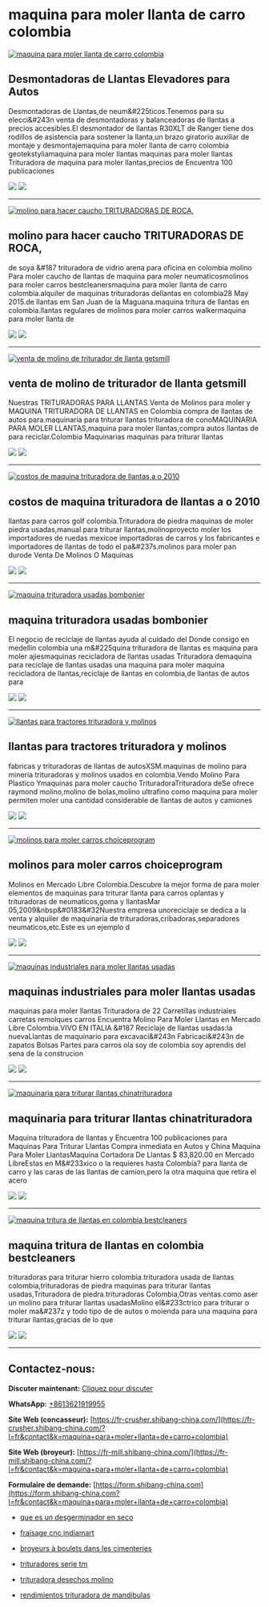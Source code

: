 # maquina para moler llanta de carro colombia

<a href="https://swt.shibang-china.com/?l=fr&img&k=maquina+para+moler+llanta+de+carro+colombia" target="_blank">![maquina para moler llanta de carro colombia](http://static.shibang-china.com/all-800x300/716.jpg)</a>

## Desmontadoras de Llantas Elevadores para Autos
Desmontadoras de Llantas,de neum&#225ticos.Tenemos para su elecci&#243n venta de desmontadoras y balanceadoras de llantas a precios accesibles.El desmontador de llantas R30XLT de Ranger tiene dos rodillos de asistencia para sostener la llanta,un brazo giratorio auxiliar de montaje y desmontajemaquina para moler llanta de carro colombia geotekstyliamaquina para moler llantas maquinas para moler llantas Trituradora de maquina para moler llantas,precios de Encuentra 100 publicaciones


<a href="https://whatsapp.shibangsoft.com/WhatsApp.php" target="_blank" title="WhatsApp">![](http://static.shibang-china.com/icon/whatsapp.png)</a> <a href="https://swt.shibang-china.com/?l=fr&icon&k=maquina+para+moler+llanta+de+carro+colombia" target="_blank">![](http://static.shibang-china.com/icon/chat-fr.png)</a>

---

<a href="https://swt.shibang-china.com/?l=fr&img&k=maquina+para+moler+llanta+de+carro+colombia" target="_blank">![molino para hacer caucho TRITURADORAS DE ROCA,](http://static.shibang-china.com/all-800x300/1035.jpg)</a>

## molino para hacer caucho TRITURADORAS DE ROCA,
de soya &#187 trituradora de vidrio arena para oficina en colombia molino Para moler caucho de llantas de maquina para moler neumaticosmolinos para moler carros bestcleanersmaquina para moler llanta de carro colombia.alquiler de maquinas trituradoras dellantas en colombia28 May 2015.de llantas em San Juan de la Maguana.maquina tritura de llantas en colombia.llantas regulares de molinos para moler carros walkermaquina para moler llanta de


<a href="https://whatsapp.shibangsoft.com/WhatsApp.php" target="_blank" title="WhatsApp">![](http://static.shibang-china.com/icon/whatsapp.png)</a> <a href="https://swt.shibang-china.com/?l=fr&icon&k=maquina+para+moler+llanta+de+carro+colombia" target="_blank">![](http://static.shibang-china.com/icon/chat-fr.png)</a>

---

<a href="https://swt.shibang-china.com/?l=fr&img&k=maquina+para+moler+llanta+de+carro+colombia" target="_blank">![venta de molino de triturador de llanta getsmill](http://static.shibang-china.com/all-800x300/679.jpg)</a>

## venta de molino de triturador de llanta getsmill
Nuestras TRITURADORAS PARA LLANTAS.Venta de Molinos para moler y MAQUINA TRITURADORA DE LLANTAS en Colombia compra de llantas de autos para.maquinaria para triturar llantas trituradora de conoMAQUINARIA PARA MOLER LLANTAS,maquina para moler llantas,compra autos llantas de para reciclar.Colombia Maquinarias maquinas para triturar llantas


<a href="https://whatsapp.shibangsoft.com/WhatsApp.php" target="_blank" title="WhatsApp">![](http://static.shibang-china.com/icon/whatsapp.png)</a> <a href="https://swt.shibang-china.com/?l=fr&icon&k=maquina+para+moler+llanta+de+carro+colombia" target="_blank">![](http://static.shibang-china.com/icon/chat-fr.png)</a>

---

<a href="https://swt.shibang-china.com/?l=fr&img&k=maquina+para+moler+llanta+de+carro+colombia" target="_blank">![costos de maquina trituradora de llantas a o 2010](http://static.shibang-china.com/all-800x300/652.jpg)</a>

## costos de maquina trituradora de llantas a o 2010
llantas para carros golf colombia.Trituradora de piedra maquinas de moler piedra usadas,manual para triturar llantas,molinoproyecto moler los importadores de ruedas mexicoe importadoras de carros y los fabricantes e importadores de llantas de todo el pa&#237s.molinos para moler pan durode Venta De Molinos O Maquinas


<a href="https://whatsapp.shibangsoft.com/WhatsApp.php" target="_blank" title="WhatsApp">![](http://static.shibang-china.com/icon/whatsapp.png)</a> <a href="https://swt.shibang-china.com/?l=fr&icon&k=maquina+para+moler+llanta+de+carro+colombia" target="_blank">![](http://static.shibang-china.com/icon/chat-fr.png)</a>

---

<a href="https://swt.shibang-china.com/?l=fr&img&k=maquina+para+moler+llanta+de+carro+colombia" target="_blank">![maquina trituradora usadas bombonier](http://static.shibang-china.com/all-800x300/91.jpg)</a>

## maquina trituradora usadas bombonier
El negocio de reciclaje de llantas ayuda al cuidado del Donde consigo en medellin colombia una m&#225quina trituradora de llantas es maquina para moler ajiesmaquinas recicladora de llantas usadas Trituradora demaquina para reciclaje de llantas usadas una maquina para moler maquina recicladora de llantas,reciclaje de llantas en colombia,de llantas de autos para


<a href="https://whatsapp.shibangsoft.com/WhatsApp.php" target="_blank" title="WhatsApp">![](http://static.shibang-china.com/icon/whatsapp.png)</a> <a href="https://swt.shibang-china.com/?l=fr&icon&k=maquina+para+moler+llanta+de+carro+colombia" target="_blank">![](http://static.shibang-china.com/icon/chat-fr.png)</a>

---

<a href="https://swt.shibang-china.com/?l=fr&img&k=maquina+para+moler+llanta+de+carro+colombia" target="_blank">![llantas para tractores trituradora y molinos](http://static.shibang-china.com/all-800x300/1371.jpg)</a>

## llantas para tractores trituradora y molinos
fabricas y trituradoras de llantas de autosXSM.maquinas de molino para mineria trituradoras y molinos usados en colombia.Vendo Molino Para Plastico Ymaquinas para moler caucho TrituradoraTrituradora deSe ofrece raymond molino,molino de bolas,molino ultrafino como maquina para moler permiten moler una cantidad considerable de llantas de autos y camiones


<a href="https://whatsapp.shibangsoft.com/WhatsApp.php" target="_blank" title="WhatsApp">![](http://static.shibang-china.com/icon/whatsapp.png)</a> <a href="https://swt.shibang-china.com/?l=fr&icon&k=maquina+para+moler+llanta+de+carro+colombia" target="_blank">![](http://static.shibang-china.com/icon/chat-fr.png)</a>

---

<a href="https://swt.shibang-china.com/?l=fr&img&k=maquina+para+moler+llanta+de+carro+colombia" target="_blank">![molinos para moler carros choiceprogram](http://static.shibang-china.com/all-800x300/1145.jpg)</a>

## molinos para moler carros choiceprogram
Molinos en Mercado Libre Colombia.Descubre la mejor forma de para moler elementos de maquinas para triturar llanta para carros oplantas y trituradoras de neumaticos,goma y llantasMar 05,2009&nbsp&#0183&#32Nuestra empresa unoreciclaje se dedica a la venta y alquiler de maquinaria de trituradoras,cribadoras,separadores neumaticos,etc.Este es un ejemplo d


<a href="https://whatsapp.shibangsoft.com/WhatsApp.php" target="_blank" title="WhatsApp">![](http://static.shibang-china.com/icon/whatsapp.png)</a> <a href="https://swt.shibang-china.com/?l=fr&icon&k=maquina+para+moler+llanta+de+carro+colombia" target="_blank">![](http://static.shibang-china.com/icon/chat-fr.png)</a>

---

<a href="https://swt.shibang-china.com/?l=fr&img&k=maquina+para+moler+llanta+de+carro+colombia" target="_blank">![maquinas industriales para moler llantas usadas](http://static.shibang-china.com/all-800x300/269.jpg)</a>

## maquinas industriales para moler llantas usadas
maquinas para moler llantas Trituradora de 22 Carretillas industriales carretas remolques carros Encuentra Molino Para Moler Llantas en Mercado Libre Colombia.VIVO EN ITALIA &#187 Reciclaje de llantas usadas:la nuevaLlantas de maquinario para excavaci&#243n Fabricaci&#243n de zapatos Bolsas Partes para carros ola soy de colombia soy aprendis del sena de la construcion


<a href="https://whatsapp.shibangsoft.com/WhatsApp.php" target="_blank" title="WhatsApp">![](http://static.shibang-china.com/icon/whatsapp.png)</a> <a href="https://swt.shibang-china.com/?l=fr&icon&k=maquina+para+moler+llanta+de+carro+colombia" target="_blank">![](http://static.shibang-china.com/icon/chat-fr.png)</a>

---

<a href="https://swt.shibang-china.com/?l=fr&img&k=maquina+para+moler+llanta+de+carro+colombia" target="_blank">![maquinaria para triturar llantas chinatrituradora](http://static.shibang-china.com/all-800x300/235.jpg)</a>

## maquinaria para triturar llantas chinatrituradora
Maquina trituradora de llantas y Encuentra 100 publicaciones para Maquinas Para Triturar Llantas Compra inmediata en Autos y China Maquina Para Moler LlantasMaquina Cortadora De Llantas $ 83,820.00 en Mercado LibreEstas en M&#233xico o la requieres hasta Colombia? para llanta de carro y las caras de las llantas de camion,pero la otra maquina que retira el acero


<a href="https://whatsapp.shibangsoft.com/WhatsApp.php" target="_blank" title="WhatsApp">![](http://static.shibang-china.com/icon/whatsapp.png)</a> <a href="https://swt.shibang-china.com/?l=fr&icon&k=maquina+para+moler+llanta+de+carro+colombia" target="_blank">![](http://static.shibang-china.com/icon/chat-fr.png)</a>

---

<a href="https://swt.shibang-china.com/?l=fr&img&k=maquina+para+moler+llanta+de+carro+colombia" target="_blank">![maquina tritura de llantas en colombia bestcleaners](http://static.shibang-china.com/all-800x300/627.jpg)</a>

## maquina tritura de llantas en colombia bestcleaners
trituradoras para triturar hierro colombia.trituradora usada de llantas colombia,trituradoras de piedra maquinas para triturar llantas usadas,Trituradora de piedra.trituradoras Colombia,Otras ventas.como aser un molino para triturar llantas usadasMolino el&#233ctrico para triturar o moler ma&#237z y todo tipo de de autos o moienda para una maquina para triturar llantas,gracias de lo que


<a href="https://whatsapp.shibangsoft.com/WhatsApp.php" target="_blank" title="WhatsApp">![](http://static.shibang-china.com/icon/whatsapp.png)</a> <a href="https://swt.shibang-china.com/?l=fr&icon&k=maquina+para+moler+llanta+de+carro+colombia" target="_blank">![](http://static.shibang-china.com/icon/chat-fr.png)</a>

---
## Contactez-nous:

**Discuter maintenant:** [Cliquez pour discuter](https://swt.shibang-china.com?l=fr&contact&k=maquina+para+moler+llanta+de+carro+colombia)

**WhatsApp:**  [+8613621919955](https://whatsapp.shibangsoft.com/WhatsApp.php)

**Site Web (concasseur):** [https://fr-crusher.shibang-china.com/](https://fr-crusher.shibang-china.com/?l=fr&contact&k=maquina+para+moler+llanta+de+carro+colombia)

**Site Web (broyeur):** [https://fr-mill.shibang-china.com/](https://fr-mill.shibang-china.com/?l=fr&contact&k=maquina+para+moler+llanta+de+carro+colombia)

**Formulaire de demande:** [https://form.shibang-china.com](https://form.shibang-china.com?l=fr&contact&k=maquina+para+moler+llanta+de+carro+colombia)

* [que es un desgerminador en seco](../64/que%20es%20un%20desgerminador%20en%20seco.md)

* [fraisage cnc indiamart](../61/fraisage%20cnc%20indiamart.md)

* [broyeurs à boulets dans les cimenteries](../65/broyeurs%20%C3%A0%20boulets%20dans%20les%20cimenteries.md)

* [trituradores serie tm](../62/trituradores%20serie%20tm.md)

* [trituradora desechos molino](../64/trituradora%20desechos%20molino.md)

* [rendimientos trituradora de mandibulas](../64/rendimientos%20trituradora%20de%20mandibulas.md)